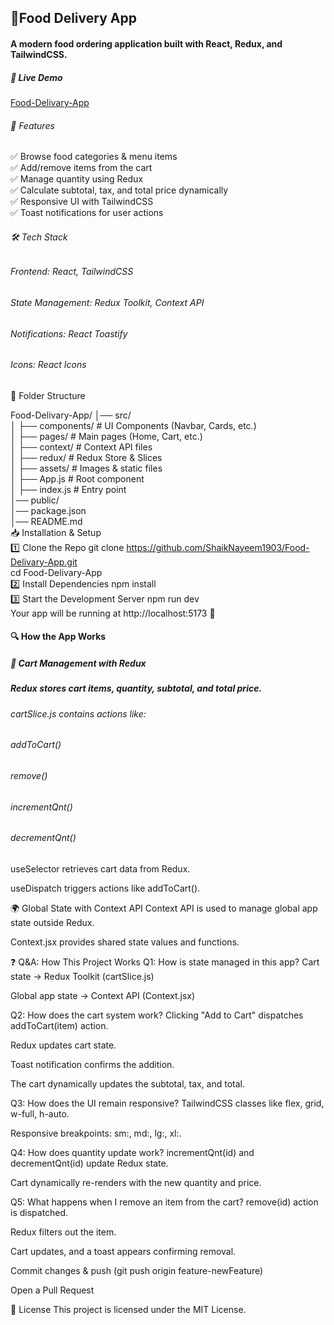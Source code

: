 

## 🍔Food Delivery App
#### A modern food ordering application built with React, Redux, and TailwindCSS.

##### 🚀 Live Demo
[Food-Delivary-App](fooddelivaryapp.netlify.app)

###### 📌 Features
✅ Browse food categories & menu items </br>
✅ Add/remove items from the cart </br>
✅ Manage quantity using Redux </br>
✅ Calculate subtotal, tax, and total price dynamically </br>
✅ Responsive UI with TailwindCSS </br>
✅ Toast notifications for user actions </br>

###### 🛠 Tech Stack
###### Frontend: React, TailwindCSS

###### State Management: Redux Toolkit, Context API

###### Notifications: React Toastify

###### Icons: React Icons

📂 Folder Structure

Food-Delivary-App/
│── src/ </br>
│   ├── components/   # UI Components (Navbar, Cards, etc.) </br>
│   ├── pages/        # Main pages (Home, Cart, etc.) </br>
│   ├── context/      # Context API files </br>
│   ├── redux/        # Redux Store & Slices </br>
│   ├── assets/       # Images & static files </br>
│   ├── App.js        # Root component </br>
│   ├── index.js      # Entry point </br>
│── public/ </br>
│── package.json </br>
│── README.md </br>
📥 Installation & Setup </br>
1️⃣ Clone the Repo
git clone https://github.com/ShaikNayeem1903/Food-Delivary-App.git </br>
cd Food-Delivary-App </br>
2️⃣ Install Dependencies
npm install </br>
3️⃣ Start the Development Server
npm run dev </br>
Your app will be running at http://localhost:5173 🚀 </br>

#### 🔍 How the App Works </br>
##### 🛒 Cart Management with Redux </br>
##### Redux stores cart items, quantity, subtotal, and total price. </br>

###### cartSlice.js contains actions like:

###### addToCart()

###### remove()

###### incrementQnt()

###### decrementQnt()

useSelector retrieves cart data from Redux.

useDispatch triggers actions like addToCart().

🌍 Global State with Context API
Context API is used to manage global app state outside Redux.

Context.jsx provides shared state values and functions.

❓ Q&A: How This Project Works
Q1: How is state managed in this app?
Cart state → Redux Toolkit (cartSlice.js)

Global app state → Context API (Context.jsx)

Q2: How does the cart system work?
Clicking "Add to Cart" dispatches addToCart(item) action.

Redux updates cart state.

Toast notification confirms the addition.

The cart dynamically updates the subtotal, tax, and total.

Q3: How does the UI remain responsive?
TailwindCSS classes like flex, grid, w-full, h-auto.

Responsive breakpoints: sm:, md:, lg:, xl:.

Q4: How does quantity update work?
incrementQnt(id) and decrementQnt(id) update Redux state.

Cart dynamically re-renders with the new quantity and price.

Q5: What happens when I remove an item from the cart?
remove(id) action is dispatched.

Redux filters out the item.

Cart updates, and a toast appears confirming removal.



Commit changes & push (git push origin feature-newFeature)

Open a Pull Request

📜 License
This project is licensed under the MIT License.
